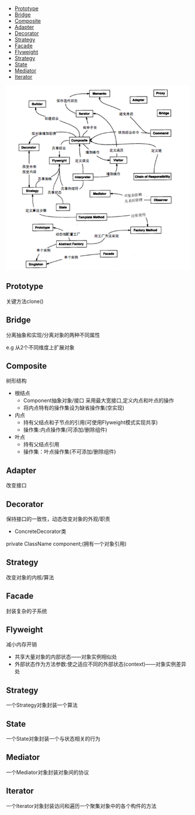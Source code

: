 
* [Prototype](#prototype)
* [Bridge](#bridge)
* [Composite](#composite)
* [Adapter](#adapter)
* [Decorator](#decorator)
* [Strategy](#strategy)
* [Facade](#facade)
* [Flyweight](#flyweight)
* [Strategy](#strategy-1)
* [State](#state)
* [Mediator](#mediator)
* [Iterator](#iterator)

![GOF 23](img/DesignPatterns.png)

## Prototype
关键方法clone()
## Bridge
分离抽象和实现/分离对象的两种不同属性

e.g 从2个不同维度上扩展对象
## Composite
树形结构  
- 根结点
  - Component抽象对象/接口 采用最大宽接口,定义内点和叶点的操作
  - 将内点特有的操作集设为缺省操作集(空实现)
- 内点
  - 持有父结点和子节点的引用(可使用Flyweight模式实现共享)
  - 操作集:内点操作集(可添加/删除组件)
- 叶点 
  - 持有父结点引用
  - 操作集：叶点操作集(不可添加/删除组件)
## Adapter
改变接口
## Decorator
保持接口的一致性，动态改变对象的外观/职责
- ConcreteDecorator类

private ClassName component;(拥有一个对象引用)
## Strategy
改变对象的内核/算法
## Facade
封装复杂的子系统
## Flyweight
减小内存开销
- 共享大量对象的内部状态——对象实例相似处
- 外部状态作为方法参数:使之适应不同的外部状态(context)——对象实例差异处

## Strategy
一个Strategy对象封装一个算法
## State
一个State对象封装一个与状态相关的行为
## Mediator
一个Mediator对象封装对象间的协议
## Iterator
一个Iterator对象封装访问和遍历一个聚集对象中的各个构件的方法
